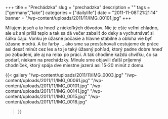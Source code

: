 +++
title = "Prechádzka"
slug = "prechadzka"
description = ""
tags = ["germany","lake"]
categories = ["dailylife"]
date = "2011-11-08T21:21:14"
banner = "/wp-content/uploads/2011/11/IMG_00101.jpg"
+++

Milujem jeseň a to hneď z niekoľkých dôvodov. Nie je ešte veľmi chladno, ale už ani príliš teplo a tak sa dá večer zabaliť do deky a vychutnávať
si šálku čaju. Vonku je úžasné počasie a hlavne stabilné a obloha vie byť úžasne modrá. A tie farby
... ako sme sa presťahovali cestujeme do práce asi desať minút cez les a to je taký úžasný pohľad,
ktorý padne dobre hneď po zobudení, ale aj na relax po práci. A tak chodíme každú chvíľku, čo sa
podarí, niekam na prechádzky. Minule sme objavili ďalší príjemný chodníček, ktorý spája dve miestne
jazerá asi 15-20 minút z domu.

{{< gallery
    "/wp-content/uploads/2011/11/IMG_0003.jpg"
    "/wp-content/uploads/2011/11/IMG_00061.jpg"
    "/wp-content/uploads/2011/11/IMG_00101.jpg"
    "/wp-content/uploads/2011/11/IMG_00141.jpg"
    "/wp-content/uploads/2011/11/IMG_0015.jpg"
    "/wp-content/uploads/2011/11/IMG_0018.jpg"
>}}
